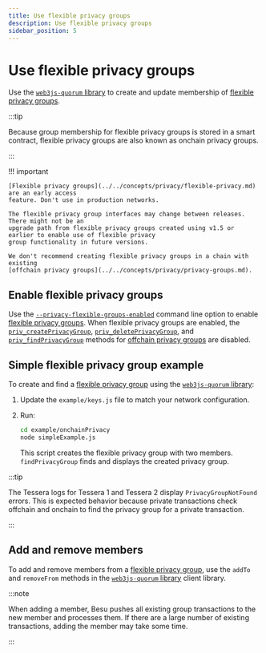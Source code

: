 ```yaml
---
title: Use flexible privacy groups
description: Use flexible privacy groups
sidebar_position: 5
---
```


# Use flexible privacy groups

Use the [`web3js-quorum` library](https://github.com/ConsenSys/web3js-quorum) to create and update membership of [flexible privacy groups](../../concepts/privacy/flexible-privacy.md).

:::tip

Because group membership for flexible privacy groups is stored in a smart contract, flexible privacy groups are also known as onchain privacy groups.

:::

!!! important

    [Flexible privacy groups](../../concepts/privacy/flexible-privacy.md) are an early access
    feature. Don't use in production networks.

    The flexible privacy group interfaces may change between releases. There might not be an
    upgrade path from flexible privacy groups created using v1.5 or earlier to enable use of flexible privacy
    group functionality in future versions.

    We don't recommend creating flexible privacy groups in a chain with existing
    [offchain privacy groups](../../concepts/privacy/privacy-groups.md).

## Enable flexible privacy groups

Use the [`--privacy-flexible-groups-enabled`](../../reference/cli/options.md#privacy-flexible-groups-enabled) command line option to enable [flexible privacy groups](../../concepts/privacy/flexible-privacy.md). When flexible privacy groups are enabled, the [`priv_createPrivacyGroup`](../../reference/api/index.md#priv_createprivacygroup), [`priv_deletePrivacyGroup`](../../reference/api/index.md#priv_deleteprivacygroup), and [`priv_findPrivacyGroup`](../../reference/api/index.md#priv_findprivacygroup) methods for [offchain privacy groups](../../concepts/privacy/privacy-groups.md) are disabled.

## Simple flexible privacy group example

To create and find a [flexible privacy group](../../concepts/privacy/flexible-privacy.md) using the [`web3js-quorum` library](https://github.com/ConsenSys/web3js-quorum):

1. Update the `example/keys.js` file to match your network configuration.

1. Run:

   ```bash
   cd example/onchainPrivacy
   node simpleExample.js
   ```

   This script creates the flexible privacy group with two members. `findPrivacyGroup` finds and displays the created privacy group.

:::tip

The Tessera logs for Tessera 1 and Tessera 2 display `PrivacyGroupNotFound` errors. This is expected behavior because private transactions check offchain and onchain to find the privacy group for a private transaction.

:::

## Add and remove members

To add and remove members from a [flexible privacy group](../../concepts/privacy/flexible-privacy.md), use the `addTo` and `removeFrom` methods in the [`web3js-quorum` library](https://github.com/ConsenSys/web3js-quorum) client library.

:::note

When adding a member, Besu pushes all existing group transactions to the new member and processes them. If there are a large number of existing transactions, adding the member may take some time.

:::
